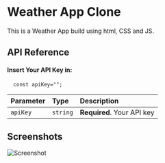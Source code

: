 
# Weather App Clone

This is a Weather App build using html, CSS and JS.


## API Reference

#### Insert Your API Key in:

```http
  const apiKey="";
```

| Parameter | Type     | Description                |
| :-------- | :------- | :------------------------- |
| `apiKey` | `string` | **Required**. Your API key |


## Screenshots

![Screenshot](https://github.com/user-attachments/assets/7c33db5e-bfb9-40e0-a445-cff860730ca6)
